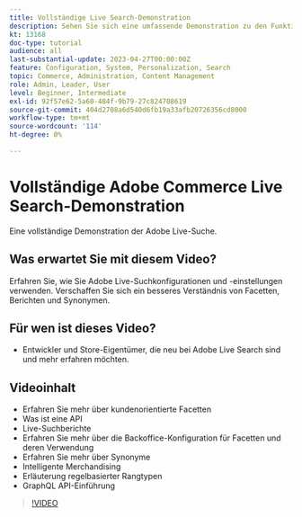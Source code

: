 ```yaml
---
title: Vollständige Live Search-Demonstration
description: Sehen Sie sich eine umfassende Demonstration zu den Funktionen und der Flexibilität der Live-Suche an.
kt: 13168
doc-type: tutorial
audience: all
last-substantial-update: 2023-04-27T00:00:00Z
feature: Configuration, System, Personalization, Search
topic: Commerce, Administration, Content Management
role: Admin, Leader, User
level: Beginner, Intermediate
exl-id: 92f57e62-5a60-484f-9b79-27c824708619
source-git-commit: 404d2708a6d540d6fb19a33afb20726356cd8000
workflow-type: tm+mt
source-wordcount: '114'
ht-degree: 0%

---
```


# Vollständige Adobe Commerce Live Search-Demonstration

Eine vollständige Demonstration der Adobe Live-Suche.

## Was erwartet Sie mit diesem Video?

Erfahren Sie, wie Sie Adobe Live-Suchkonfigurationen und -einstellungen verwenden. Verschaffen Sie sich ein besseres Verständnis von Facetten, Berichten und Synonymen.

## Für wen ist dieses Video?

* Entwickler und Store-Eigentümer, die neu bei Adobe Live Search sind und mehr erfahren möchten.

## Videoinhalt

* Erfahren Sie mehr über kundenorientierte Facetten
* Was ist eine API
* Live-Suchberichte
* Erfahren Sie mehr über die Backoffice-Konfiguration für Facetten und deren Verwendung
* Erfahren Sie mehr über Synonyme
* Intelligente Merchandising
* Erläuterung regelbasierter Rangtypen
* GraphQL API-Einführung

>[!VIDEO](https://video.tv.adobe.com/v/3418996?learn=on)
